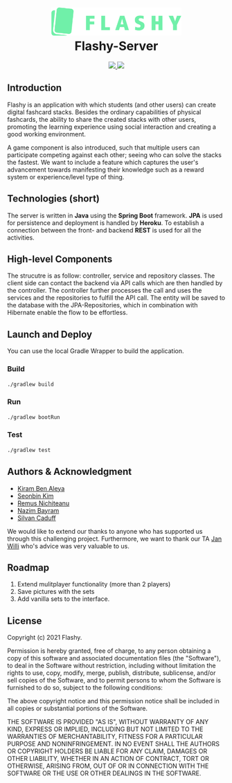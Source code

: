 <h1 align="center">
  <br>
  <a href="https://github.com/sopra-fs21-group13"><img src="src/main/assets/flashy_h-green.svg" alt="Flashy" width="300"></a>
  <br>
  Flashy-Server
  <br>
</h1>


<p align="center">
  <a href="https://github.com/sopra-fs21-group-13/Server/actions">
    <img src="https://github.com/sopra-fs21-group-13/Server/workflows/Deploy%20Project/badge.svg">
  </a>
  <a href="https://sonarcloud.io/dashboard?id=sopra-fs21-group-13_Server">
      <img src="https://sonarcloud.io/api/project_badges/measure?project=sopra-fs21-group-13_Server&metric=coverage">
  </a>
</p>



## Introduction

Flashy is an application with which students (and other users) can create digital fashcard stacks. Besides the ordinary capabilities of physical fashcards, the ability to share the created stacks with other users, promoting the learning experience using social interaction and creating a good working environment.

A game component is also introduced, such that multiple users can participate competing against each other; seeing who can solve the stacks the fastest. We want to include a feature which captures the user's advancement towards manifesting their knowledge such as a reward system or experience/level type of thing.

## Technologies (short)

The server is written in **Java** using the **Spring Boot** framework. **JPA** is used for persistence and deployment is handled by **Heroku**. To establish a connection between the front- and backend **REST** is used for all the activities.

## High-level Components

The strucutre is as follow: controller, service and repository classes. The client side can contact the backend via API calls which are then handled by the controller. The controller further processes the call and uses the services and the repositories to fulfill the API call. The entity will be saved to the database with the JPA-Repositories, which in combination with Hibernate enable the flow to be effortless. 

## Launch and Deploy

You can use the local Gradle Wrapper to build the application.

### Build

```bash
./gradlew build
```

### Run

```bash
./gradlew bootRun
```

### Test

```bash
./gradlew test
```

## Authors & Acknowledgment

- [Kiram Ben Aleya](https://github.com/SoftwareConstructionGroup)
- [Seonbin Kim](https://github.com/seonbinnn) 
- [Remus Nichiteanu](https://github.com/rnichi1) 
- [Nazim Bayram](https://github.com/NazimBayram)
- [Silvan Caduff](https://github.com/sicadu)

We would like to extend our thanks to anyone who has supported us through this challenging  project. Furthermore, we want to thank our TA [Jan Willi](https://github.com/JaanWilli) who's advice was very valuable to us. 

## Roadmap

1. Extend mulitplayer functionality (more than 2 players)
2. Save pictures with the sets
3. Add vanilla sets to the interface.


## License

Copyright (c) 2021 Flashy.

Permission is hereby granted, free of charge, to any person obtaining a copy of this software and associated documentation files (the "Software"), to deal in the Software without restriction, including without limitation the rights to use, copy, modify, merge, publish, distribute, sublicense, and/or sell copies of the Software, and to permit persons to whom the Software is furnished to do so, subject to the following conditions:

The above copyright notice and this permission notice shall be included in all copies or substantial portions of the Software.

THE SOFTWARE IS PROVIDED "AS IS", WITHOUT WARRANTY OF ANY KIND, EXPRESS OR IMPLIED, INCLUDING BUT NOT LIMITED TO THE WARRANTIES OF MERCHANTABILITY, FITNESS FOR A PARTICULAR PURPOSE AND NONINFRINGEMENT. IN NO EVENT SHALL THE AUTHORS OR COPYRIGHT HOLDERS BE LIABLE FOR ANY CLAIM, DAMAGES OR OTHER LIABILITY, WHETHER IN AN ACTION OF CONTRACT, TORT OR OTHERWISE, ARISING FROM, OUT OF OR IN CONNECTION WITH THE SOFTWARE OR THE USE OR OTHER DEALINGS IN THE SOFTWARE.
